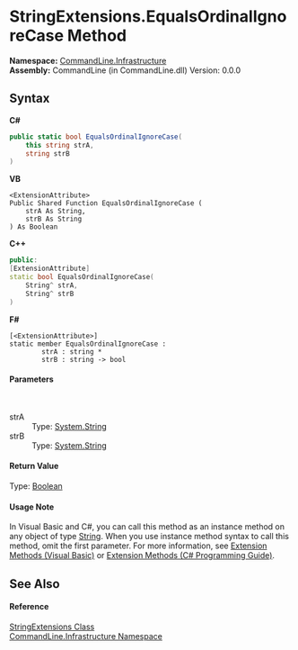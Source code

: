 # StringExtensions.EqualsOrdinalIgnoreCase Method 
 

**Namespace:**&nbsp;<a href="N_CommandLine_Infrastructure">CommandLine.Infrastructure</a><br />**Assembly:**&nbsp;CommandLine (in CommandLine.dll) Version: 0.0.0

## Syntax

**C#**<br />
``` C#
public static bool EqualsOrdinalIgnoreCase(
	this string strA,
	string strB
)
```

**VB**<br />
``` VB
<ExtensionAttribute>
Public Shared Function EqualsOrdinalIgnoreCase ( 
	strA As String,
	strB As String
) As Boolean
```

**C++**<br />
``` C++
public:
[ExtensionAttribute]
static bool EqualsOrdinalIgnoreCase(
	String^ strA, 
	String^ strB
)
```

**F#**<br />
``` F#
[<ExtensionAttribute>]
static member EqualsOrdinalIgnoreCase : 
        strA : string * 
        strB : string -> bool 

```


#### Parameters
&nbsp;<dl><dt>strA</dt><dd>Type: <a href="https://docs.microsoft.com/dotnet/api/system.string" target="_blank">System.String</a><br /></dd><dt>strB</dt><dd>Type: <a href="https://docs.microsoft.com/dotnet/api/system.string" target="_blank">System.String</a><br /></dd></dl>

#### Return Value
Type: <a href="https://docs.microsoft.com/dotnet/api/system.boolean" target="_blank">Boolean</a>

#### Usage Note
In Visual Basic and C#, you can call this method as an instance method on any object of type <a href="https://docs.microsoft.com/dotnet/api/system.string" target="_blank">String</a>. When you use instance method syntax to call this method, omit the first parameter. For more information, see <a href="https://docs.microsoft.com/dotnet/visual-basic/programming-guide/language-features/procedures/extension-methods">Extension Methods (Visual Basic)</a> or <a href="https://docs.microsoft.com/dotnet/csharp/programming-guide/classes-and-structs/extension-methods">Extension Methods (C# Programming Guide)</a>.

## See Also


#### Reference
<a href="T_CommandLine_Infrastructure_StringExtensions">StringExtensions Class</a><br /><a href="N_CommandLine_Infrastructure">CommandLine.Infrastructure Namespace</a><br />